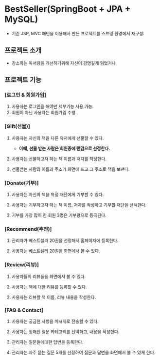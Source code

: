 # BestSeller(SpringBoot + JPA + MySQL)
* 기존 JSP, MVC 패턴을 이용해서 만든 프로젝트를 스프링 환경에서 재구성.

## 프로젝트 소개
* 감소하는 독서량을 개선하기위해 자신이 감명깊게 읽었거나

## 프로젝트 기능
### [로그인 & 회원가입]
1. 사용자는 로그인을 해야만 세부기능 사용 가능.
2. 회원이 아닌 사용자는 회원가입 수행.

### [Gift(선물)]  
1. 사용자는 자신의 책을 다른 유저에게 선물할 수 있다.
   * **이때, 선물 받는 사람은 회원중에 랜덤으로 선정한다.**
    
2. 사용자는 선물하고자 하는 책 이름과 저자를 작성한다.

3. 선물받는 사람의 이름과 주소가 화면에 뜨고 그 주소로 책을 보낸다.
   
### [Donate(기부)]  
1. 사용자는 자신의 책을 특정 재단에게 기부할 수 있다.

2. 사용자는 기부하고자 하는 책 이름, 저자를 작성하고 기부할 재단을 선택한다.

3. 기부를 가장 많이 한 회원 3명은 기부왕으로 등극된다.

### [Recommend(추천)] 
1. 관리자가 베스트셀러 20권을 선정해서 홈페이지에 등록한다.

2. 사용자는 베스트셀러 20권을 화면에서 볼 수 있다.

### [Review(리뷰)] 
1. 사용자들의 리뷰들을 화면에서 볼 수 있다.

2. 사용자는 책에 대한 리뷰를 등록할 수 있다.

3. 사용자는 리뷰할 책 이름, 리뷰 내용을 작성한다.

### [FAQ & Contact] 
1. 사용자는 궁금한 사항을 메시지로 전송할 수 있다.

2. 사용자는 정해진 질문 카테고리를 선택하고, 내용을 작성한다.

3. 관리자는 질문들에대한 답변을 등록한다.

4. 관리자는 자주 묻는 질문 5개를 선정하여 질문과 답변을 화면에서 볼 수 있게 한다.



  

  


